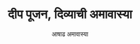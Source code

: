 ---
englishTitle: Deep Poojan
title: दीप पूजन, दिव्याची अमावास्या
subtitle: आषाढ अमावास्या
short:
  दीप सूर्याग्निरूपस्त्वं तेजसां तेज उत्तमम्‌।
  गृहाण मत्कृतां पूजां सर्वकामप्रदो भव।।
  
  
  हे दीपा, तू सूर्यरूप व अग्निरूप आहेस. तेजा मध्ये तू उत्तम तेज आहेस. माझ्या पूजेचा तू स्वीकार कर आणि माझ्या सर्व इच्छा पूर्ण कर.
  
  
  आषाढी अमावास्येलाच दीप अमावास्या देखील म्हणतात. या दिवशी घरातील सर्व दिव्यांना (नीरांजन, पणती, समयी आदि आणि आता विजेचे दिवे) पुसून स्वच्छ करून ते पेटवले जातात. त्यांची पूजा केली जाते.

long:
  दीप किंवा दीपज्योत हे बुद्धीचे व ज्ञानाचे प्रतीक मानलेले आहे. तमसो मा ज्योतिर्गमय म्हणजेच अंधारापासून मला प्रकाशज्योतीकडे ने, अशी उपनिषदांतील ऋषींची प्रार्थना आहे. कारण ज्ञान हे अज्ञानाचा अंधकार दूर करते. दीप याची व्याख्या करताना दीप्यते दीपयति वा स्वं परं चेति असे सांगितले जाते याचा अर्थ असा जो  स्वतः प्रकाशतो किंवा दुसऱ्याला प्रकाशित करतो, तो दीप होय. दिवा हा अग्नीचे किंवा तेजाचेच एक रूप आहे. अग्नीचा शोध हा मानवी प्रगतीच्या इतिहासातला एक मोठा टप्पा आहे. दीपाच्या रूपाने तो मानवाला प्रकाश देऊ लागला व अनेक ठिकाणी संचार करू लागला. अगदी प्राथमिक अवस्थेतले दिवे हे दगडाचे किंवा शिपांचे असत. नंतरच्या काळात मातीचे व धातूचे दिवे बनवले जाऊ लागले. रामायण व महाभारत या ग्रंथांत सोन्याच्या व रत्नाच्या दीपांचाही उल्लेख आहे. आता आपण विजेवर चालणारे दिवे वापरतो. प्रकाशाचे साधन या दृष्टीने दिव्याला व्यवहारात असाधारण महत्त्व आहे. त्यामुळेच त्याला धार्मिक महत्त्वही प्राप्त झाले आहे. दीपाचे माहात्म्य कालिका पुराणात सांगितले आहे, ते असे (का. पु. ६८)
  
  
  दीपेन लोकान् जयति दीपस्तेजोमयः स्मृतः। चतुर्वर्गप्रदो दीपस्तस्माद्दीपं यजेत् प्रिये।।
  अर्थ - (शिव म्हणतात) दीपामुळे लोकांवर जय मिळवता येतो. दीप हा तेजोमय आहे. तो धर्मार्थकाममोक्षप्रद आहे. म्हणून हे प्रिये, दीप प्रज्वलित करावा.
  
  
  अनेक घरांमध्ये आज ही सायंकाळच्यावेळी दिवे लावण्याची प्रथा आहे. हा दिवा पापनाश करतो असे मानतात, म्हणून रोज संध्याकाळी दिवा लावून त्याला खालील श्लोक म्हणून नमस्कार करतात.
  
  
  दीपज्योतिः परं ब्रह्म दीपज्योतिर्जनार्दनः। दीपो हरतु पापानि सन्ध्यादीप नमोऽस्तु ते।।
  
  
  आपल्या आयुष्याचा अत्यंत महत्वाचा भाग असलेल्या या दीपाची प्रसंगनिष्ठ अशी विविध नावे ही आढळतात दिवाळीच्या वेळी आकाशात उंच लटकणाऱ्या दिव्याला आकाशदिवा म्हणतात. तो पितरांना प्रकाश देतो, अशी समजूत आहे. लग्नकार्यात एक लामणदिवा रोवळीत ठेवतात. त्याला शकूनदिवा असे नाव आहे. दिव्याच्या अमावास्येला कणकेचे, तांदळाच्या उकडीचे किंवा बाजरीच्या पिठाचे दिवे करून त्यांची पूजा करतात. या दिवशी घरातील दिव्यांना दूध-पाण्याने धुवून स्वच्छ करतात, त्यांची पूजा करतात. या दिवसा पासूनच पत्रीचे महत्त्व सुरु होते. आघाडा, दूर्वा, पिवळी फुले यांनी दिव्यांची पूजा करावी. गोडाचा नेवैद्य अर्पण करावा.
  
  
image: DeepPoojan.jpg
uploadDate: 2021/08/08
tags:
  - Deep Poojan
  - दिव्याची आवस
  - आषाढ
---